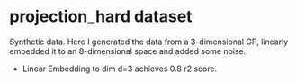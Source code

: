 # projection_hard dataset

Synthetic data. Here I generated the data from a 3-dimensional GP, linearly 
embedded it to an 8-dimensional space and added some noise.

- Linear Embedding to dim d=3 achieves 0.8 r2 score.
